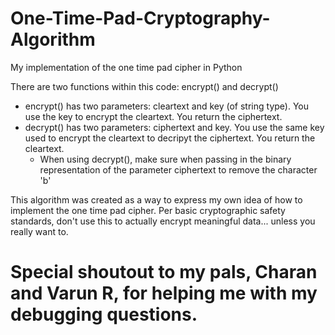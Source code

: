 # One-Time-Pad-Cryptography-Algorithm
My implementation of the one time pad cipher in Python

There are two functions within this code: encrypt() and decrypt()
  - encrypt() has two parameters: cleartext and key (of string type). You use the key to encrypt the cleartext. You return the ciphertext.
  - decrypt() has two parameters: ciphertext and key. You use the same key used to encrypt the cleartext to decripyt the ciphertext. You return the cleartext.
    - When using decrypt(), make sure when passing in the binary representation of the parameter ciphertext to remove the character 'b'

This algorithm was created as a way to express my own idea of how to implement the one time pad cipher. Per basic cryptographic safety standards, don't use this to actually encrypt meaningful data... unless you really want to.

# Special shoutout to my pals, Charan and Varun R, for helping me with my debugging questions.
